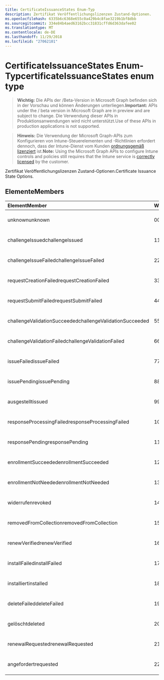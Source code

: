 ```yaml
---
title: CertificateIssuanceStates Enum-Typ
description: Zertifikat Veröffentlichungslizenzen Zustand-Optionen.
ms.openlocfilehash: 6335b6c6368e655c0a429b4c8fae3219b1bf8dbb
ms.sourcegitcommit: 334e84b4aed63162bcc31831cffd6d363dafee02
ms.translationtype: MT
ms.contentlocale: de-DE
ms.lasthandoff: 11/29/2018
ms.locfileid: "27062101"
---
```

# <a name="certificateissuancestates-enum-type"></a><span data-ttu-id="5636f-103">CertificateIssuanceStates Enum-Typ</span><span class="sxs-lookup"><span data-stu-id="5636f-103">certificateIssuanceStates enum type</span></span>

> <span data-ttu-id="5636f-104">**Wichtig:** Die APIs der /Beta-Version in Microsoft Graph befinden sich in der Vorschau und können Änderungen unterliegen.</span><span class="sxs-lookup"><span data-stu-id="5636f-104">**Important:** APIs under the / beta version in Microsoft Graph are in preview and are subject to change.</span></span> <span data-ttu-id="5636f-105">Die Verwendung dieser APIs in Produktionsanwendungen wird nicht unterstützt.</span><span class="sxs-lookup"><span data-stu-id="5636f-105">Use of these APIs in production applications is not supported.</span></span>

> <span data-ttu-id="5636f-106">**Hinweis:** Die Verwendung der Microsoft Graph-APIs zum Konfigurieren von Intune-Steuerelementen und -Richtlinien erfordert dennoch, dass der Intune-Dienst vom Kunden [ordnungsgemäß lizenziert](https://go.microsoft.com/fwlink/?linkid=839381) ist.</span><span class="sxs-lookup"><span data-stu-id="5636f-106">**Note:** Using the Microsoft Graph APIs to configure Intune controls and policies still requires that the Intune service is [correctly licensed](https://go.microsoft.com/fwlink/?linkid=839381) by the customer.</span></span>

<span data-ttu-id="5636f-107">Zertifikat Veröffentlichungslizenzen Zustand-Optionen.</span><span class="sxs-lookup"><span data-stu-id="5636f-107">Certificate Issuance State Options.</span></span>
## <a name="members"></a><span data-ttu-id="5636f-108">Elemente</span><span class="sxs-lookup"><span data-stu-id="5636f-108">Members</span></span>
|<span data-ttu-id="5636f-109">Element</span><span class="sxs-lookup"><span data-stu-id="5636f-109">Member</span></span>|<span data-ttu-id="5636f-110">Wert</span><span class="sxs-lookup"><span data-stu-id="5636f-110">Value</span></span>|<span data-ttu-id="5636f-111">Beschreibung</span><span class="sxs-lookup"><span data-stu-id="5636f-111">Description</span></span>|
|:---|:---|:---|
|<span data-ttu-id="5636f-112">unknown</span><span class="sxs-lookup"><span data-stu-id="5636f-112">unknown</span></span>|<span data-ttu-id="5636f-113">0</span><span class="sxs-lookup"><span data-stu-id="5636f-113">0</span></span>|<span data-ttu-id="5636f-114">Noch nicht dokumentiert</span><span class="sxs-lookup"><span data-stu-id="5636f-114">Not yet documented</span></span>|
|<span data-ttu-id="5636f-115">challengeIssued</span><span class="sxs-lookup"><span data-stu-id="5636f-115">challengeIssued</span></span>|<span data-ttu-id="5636f-116">1</span><span class="sxs-lookup"><span data-stu-id="5636f-116">1</span></span>|<span data-ttu-id="5636f-117">Noch nicht dokumentiert</span><span class="sxs-lookup"><span data-stu-id="5636f-117">Not yet documented</span></span>|
|<span data-ttu-id="5636f-118">challengeIssueFailed</span><span class="sxs-lookup"><span data-stu-id="5636f-118">challengeIssueFailed</span></span>|<span data-ttu-id="5636f-119">2</span><span class="sxs-lookup"><span data-stu-id="5636f-119">2</span></span>|<span data-ttu-id="5636f-120">Noch nicht dokumentiert</span><span class="sxs-lookup"><span data-stu-id="5636f-120">Not yet documented</span></span>|
|<span data-ttu-id="5636f-121">requestCreationFailed</span><span class="sxs-lookup"><span data-stu-id="5636f-121">requestCreationFailed</span></span>|<span data-ttu-id="5636f-122">3</span><span class="sxs-lookup"><span data-stu-id="5636f-122">3</span></span>|<span data-ttu-id="5636f-123">Noch nicht dokumentiert</span><span class="sxs-lookup"><span data-stu-id="5636f-123">Not yet documented</span></span>|
|<span data-ttu-id="5636f-124">requestSubmitFailed</span><span class="sxs-lookup"><span data-stu-id="5636f-124">requestSubmitFailed</span></span>|<span data-ttu-id="5636f-125">4</span><span class="sxs-lookup"><span data-stu-id="5636f-125">4</span></span>|<span data-ttu-id="5636f-126">Noch nicht dokumentiert</span><span class="sxs-lookup"><span data-stu-id="5636f-126">Not yet documented</span></span>|
|<span data-ttu-id="5636f-127">challengeValidationSucceeded</span><span class="sxs-lookup"><span data-stu-id="5636f-127">challengeValidationSucceeded</span></span>|<span data-ttu-id="5636f-128">5</span><span class="sxs-lookup"><span data-stu-id="5636f-128">5</span></span>|<span data-ttu-id="5636f-129">Noch nicht dokumentiert</span><span class="sxs-lookup"><span data-stu-id="5636f-129">Not yet documented</span></span>|
|<span data-ttu-id="5636f-130">challengeValidationFailed</span><span class="sxs-lookup"><span data-stu-id="5636f-130">challengeValidationFailed</span></span>|<span data-ttu-id="5636f-131">6</span><span class="sxs-lookup"><span data-stu-id="5636f-131">6</span></span>|<span data-ttu-id="5636f-132">Noch nicht dokumentiert</span><span class="sxs-lookup"><span data-stu-id="5636f-132">Not yet documented</span></span>|
|<span data-ttu-id="5636f-133">issueFailed</span><span class="sxs-lookup"><span data-stu-id="5636f-133">issueFailed</span></span>|<span data-ttu-id="5636f-134">7</span><span class="sxs-lookup"><span data-stu-id="5636f-134">7</span></span>|<span data-ttu-id="5636f-135">Noch nicht dokumentiert</span><span class="sxs-lookup"><span data-stu-id="5636f-135">Not yet documented</span></span>|
|<span data-ttu-id="5636f-136">issuePending</span><span class="sxs-lookup"><span data-stu-id="5636f-136">issuePending</span></span>|<span data-ttu-id="5636f-137">8</span><span class="sxs-lookup"><span data-stu-id="5636f-137">8</span></span>|<span data-ttu-id="5636f-138">Noch nicht dokumentiert</span><span class="sxs-lookup"><span data-stu-id="5636f-138">Not yet documented</span></span>|
|<span data-ttu-id="5636f-139">ausgestellt</span><span class="sxs-lookup"><span data-stu-id="5636f-139">issued</span></span>|<span data-ttu-id="5636f-140">9</span><span class="sxs-lookup"><span data-stu-id="5636f-140">9</span></span>|<span data-ttu-id="5636f-141">Noch nicht dokumentiert</span><span class="sxs-lookup"><span data-stu-id="5636f-141">Not yet documented</span></span>|
|<span data-ttu-id="5636f-142">responseProcessingFailed</span><span class="sxs-lookup"><span data-stu-id="5636f-142">responseProcessingFailed</span></span>|<span data-ttu-id="5636f-143">10</span><span class="sxs-lookup"><span data-stu-id="5636f-143">10</span></span>|<span data-ttu-id="5636f-144">Noch nicht dokumentiert</span><span class="sxs-lookup"><span data-stu-id="5636f-144">Not yet documented</span></span>|
|<span data-ttu-id="5636f-145">responsePending</span><span class="sxs-lookup"><span data-stu-id="5636f-145">responsePending</span></span>|<span data-ttu-id="5636f-146">11</span><span class="sxs-lookup"><span data-stu-id="5636f-146">11</span></span>|<span data-ttu-id="5636f-147">Noch nicht dokumentiert</span><span class="sxs-lookup"><span data-stu-id="5636f-147">Not yet documented</span></span>|
|<span data-ttu-id="5636f-148">enrollmentSucceeded</span><span class="sxs-lookup"><span data-stu-id="5636f-148">enrollmentSucceeded</span></span>|<span data-ttu-id="5636f-149">12</span><span class="sxs-lookup"><span data-stu-id="5636f-149">12</span></span>|<span data-ttu-id="5636f-150">Noch nicht dokumentiert</span><span class="sxs-lookup"><span data-stu-id="5636f-150">Not yet documented</span></span>|
|<span data-ttu-id="5636f-151">enrollmentNotNeeded</span><span class="sxs-lookup"><span data-stu-id="5636f-151">enrollmentNotNeeded</span></span>|<span data-ttu-id="5636f-152">13</span><span class="sxs-lookup"><span data-stu-id="5636f-152">13</span></span>|<span data-ttu-id="5636f-153">Noch nicht dokumentiert</span><span class="sxs-lookup"><span data-stu-id="5636f-153">Not yet documented</span></span>|
|<span data-ttu-id="5636f-154">widerrufen</span><span class="sxs-lookup"><span data-stu-id="5636f-154">revoked</span></span>|<span data-ttu-id="5636f-155">14</span><span class="sxs-lookup"><span data-stu-id="5636f-155">14</span></span>|<span data-ttu-id="5636f-156">Noch nicht dokumentiert</span><span class="sxs-lookup"><span data-stu-id="5636f-156">Not yet documented</span></span>|
|<span data-ttu-id="5636f-157">removedFromCollection</span><span class="sxs-lookup"><span data-stu-id="5636f-157">removedFromCollection</span></span>|<span data-ttu-id="5636f-158">15</span><span class="sxs-lookup"><span data-stu-id="5636f-158">15</span></span>|<span data-ttu-id="5636f-159">Noch nicht dokumentiert</span><span class="sxs-lookup"><span data-stu-id="5636f-159">Not yet documented</span></span>|
|<span data-ttu-id="5636f-160">renewVerified</span><span class="sxs-lookup"><span data-stu-id="5636f-160">renewVerified</span></span>|<span data-ttu-id="5636f-161">16</span><span class="sxs-lookup"><span data-stu-id="5636f-161">16</span></span>|<span data-ttu-id="5636f-162">Noch nicht dokumentiert</span><span class="sxs-lookup"><span data-stu-id="5636f-162">Not yet documented</span></span>|
|<span data-ttu-id="5636f-163">installFailed</span><span class="sxs-lookup"><span data-stu-id="5636f-163">installFailed</span></span>|<span data-ttu-id="5636f-164">17</span><span class="sxs-lookup"><span data-stu-id="5636f-164">17</span></span>|<span data-ttu-id="5636f-165">Noch nicht dokumentiert</span><span class="sxs-lookup"><span data-stu-id="5636f-165">Not yet documented</span></span>|
|<span data-ttu-id="5636f-166">installiert</span><span class="sxs-lookup"><span data-stu-id="5636f-166">installed</span></span>|<span data-ttu-id="5636f-167">18</span><span class="sxs-lookup"><span data-stu-id="5636f-167">18</span></span>|<span data-ttu-id="5636f-168">Noch nicht dokumentiert</span><span class="sxs-lookup"><span data-stu-id="5636f-168">Not yet documented</span></span>|
|<span data-ttu-id="5636f-169">deleteFailed</span><span class="sxs-lookup"><span data-stu-id="5636f-169">deleteFailed</span></span>|<span data-ttu-id="5636f-170">19</span><span class="sxs-lookup"><span data-stu-id="5636f-170">19</span></span>|<span data-ttu-id="5636f-171">Noch nicht dokumentiert</span><span class="sxs-lookup"><span data-stu-id="5636f-171">Not yet documented</span></span>|
|<span data-ttu-id="5636f-172">gelöscht</span><span class="sxs-lookup"><span data-stu-id="5636f-172">deleted</span></span>|<span data-ttu-id="5636f-173">20</span><span class="sxs-lookup"><span data-stu-id="5636f-173">20</span></span>|<span data-ttu-id="5636f-174">Noch nicht dokumentiert</span><span class="sxs-lookup"><span data-stu-id="5636f-174">Not yet documented</span></span>|
|<span data-ttu-id="5636f-175">renewalRequested</span><span class="sxs-lookup"><span data-stu-id="5636f-175">renewalRequested</span></span>|<span data-ttu-id="5636f-176">21</span><span class="sxs-lookup"><span data-stu-id="5636f-176">21</span></span>|<span data-ttu-id="5636f-177">Noch nicht dokumentiert</span><span class="sxs-lookup"><span data-stu-id="5636f-177">Not yet documented</span></span>|
|<span data-ttu-id="5636f-178">angefordert</span><span class="sxs-lookup"><span data-stu-id="5636f-178">requested</span></span>|<span data-ttu-id="5636f-179">22</span><span class="sxs-lookup"><span data-stu-id="5636f-179">22</span></span>|<span data-ttu-id="5636f-180">Noch nicht dokumentiert</span><span class="sxs-lookup"><span data-stu-id="5636f-180">Not yet documented</span></span>|





